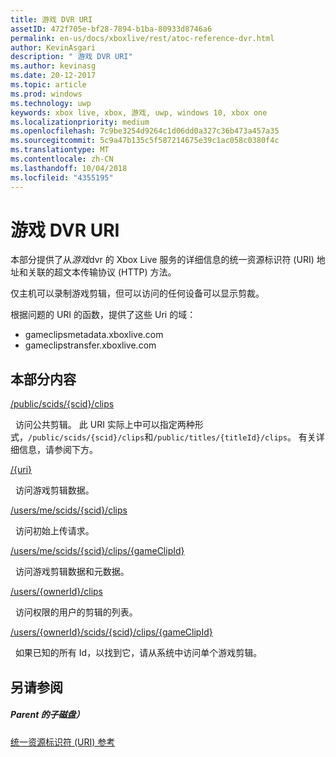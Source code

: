 ```yaml
---
title: 游戏 DVR URI
assetID: 472f705e-bf28-7894-b1ba-80933d8746a6
permalink: en-us/docs/xboxlive/rest/atoc-reference-dvr.html
author: KevinAsgari
description: " 游戏 DVR URI"
ms.author: kevinasg
ms.date: 20-12-2017
ms.topic: article
ms.prod: windows
ms.technology: uwp
keywords: xbox live, xbox, 游戏, uwp, windows 10, xbox one
ms.localizationpriority: medium
ms.openlocfilehash: 7c9be3254d9264c1d06dd0a327c36b473a457a35
ms.sourcegitcommit: 5c9a47b135c5f587214675e39c1ac058c0380f4c
ms.translationtype: MT
ms.contentlocale: zh-CN
ms.lasthandoff: 10/04/2018
ms.locfileid: "4355195"
---
```

# <a name="game-dvr-uris"></a>游戏 DVR URI
 
本部分提供了从*游戏*dvr 的 Xbox Live 服务的详细信息的统一资源标识符 (URI) 地址和关联的超文本传输协议 (HTTP) 方法。
 
仅主机可以录制游戏剪辑，但可以访问的任何设备可以显示剪裁。
 
根据问题的 URI 的函数，提供了这些 Uri 的域：
 
   *  gameclipsmetadata.xboxlive.com 
   *  gameclipstransfer.xboxlive.com 
  
<a id="ID4EZB"></a>

 
## <a name="in-this-section"></a>本部分内容

[/public/scids/{scid}/clips](uri-publicscidclips.md)

&nbsp;&nbsp;访问公共剪辑。 此 URI 实际上中可以指定两种形式，`/public/scids/{scid}/clips`和`/public/titles/{titleId}/clips`。 有关详细信息，请参阅下方。

[/{uri}](uri-uri.md)

&nbsp;&nbsp;访问游戏剪辑数据。

[/users/me/scids/{scid}/clips](uri-usersmescidclips.md)

&nbsp;&nbsp;访问初始上传请求。

[/users/me/scids/{scid}/clips/{gameClipId}](uri-usersmescidclipsgameclipid.md)

&nbsp;&nbsp;访问游戏剪辑数据和元数据。

[/users/{ownerId}/clips](uri-usersowneridclips.md)

&nbsp;&nbsp;访问权限的用户的剪辑的列表。

[/users/{ownerId}/scids/{scid}/clips/{gameClipId}](uri-usersowneridscidclipsgameclipid.md)

&nbsp;&nbsp;如果已知的所有 Id，以找到它，请从系统中访问单个游戏剪辑。
 
<a id="ID4EOC"></a>

 
## <a name="see-also"></a>另请参阅
 
<a id="ID4EQC"></a>

 
##### <a name="parent"></a>Parent 的子磁盘） 

[统一资源标识符 (URI) 参考](../atoc-xboxlivews-reference-uris.md)

   